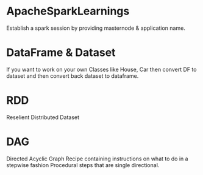 # ApacheSparkLearnings
Establish a spark session by providing masternode & application name.

# DataFrame & Dataset
If you want to work on your own Classes like House, Car then convert DF to dataset and then convert back dataset to dataframe.

# RDD
Reselient Distributed Dataset

# DAG
Directed Acyclic Graph
Recipe containing instructions on what to do in a stepwise fashion
Procedural steps that are single directional.
